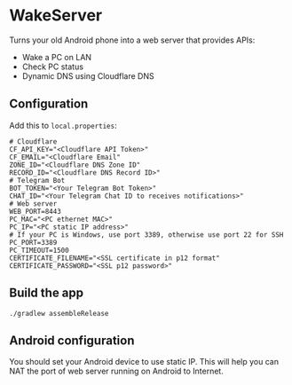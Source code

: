 WakeServer
==========

Turns your old Android phone into a web server that provides APIs:

- Wake a PC on LAN
- Check PC status
- Dynamic DNS using Cloudflare DNS

## Configuration

Add this to `local.properties`:

```properties
# Cloudflare
CF_API_KEY="<Cloudflare API Token>"
CF_EMAIL="<Cloudflare Email"
ZONE_ID="<Cloudflare DNS Zone ID"
RECORD_ID="<Cloudflare DNS Record ID>"
# Telegram Bot
BOT_TOKEN="<Your Telegram Bot Token>"
CHAT_ID="<Your Telegram Chat ID to receives notifications>"
# Web server
WEB_PORT=8443
PC_MAC="<PC ethernet MAC>"
PC_IP="<PC static IP address>"
# If your PC is Windows, use port 3389, otherwise use port 22 for SSH
PC_PORT=3389
PC_TIMEOUT=1500
CERTIFICATE_FILENAME="<SSL certificate in p12 format"
CERTIFICATE_PASSWORD="<SSL p12 password>"
```

## Build the app

```shell
./gradlew assembleRelease
```

## Android configuration

You should set your Android device to use static IP. This will help you can NAT the port of web server running on Android to Internet.
